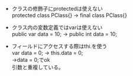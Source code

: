 - クラスの修飾子にprotectedは使えない  
protected class PClass{} → final class PClass{}

- クラス内の変数定義ではvarは使えない  
public var data = 10; → public int data = 10;  

- フィールドにアクセスする際はthi.を使う  
var data = 0; → this.data = 0;  
→data = 0;でok  
引数と重複している。
